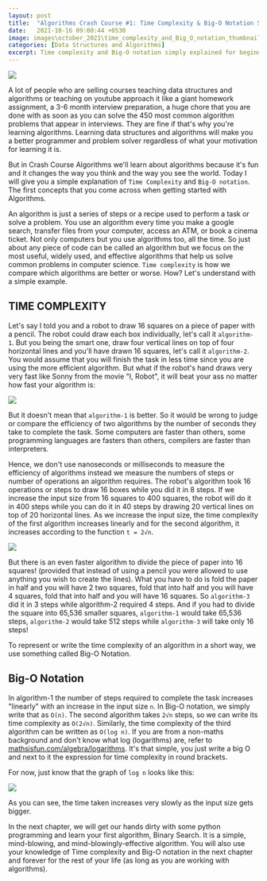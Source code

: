 ```yaml
---
layout: post
title:  "Algorithms Crash Course #1: Time Complexity & Big-O Notation Simply Explained"
date:   2021-10-16 09:00:44 +0530
image: images\october_2021\time_complexity_and_Big_O_notation_thumbnail.png
categories: [Data Structures and Algorithms]
excerpt: Time complexity and Big-O notation simply explained for beginners in algorithms and data structures. Welcome to the first chapter of Crash Course Algorithms.
---
```


<img src="\blog\images\october_2021\time_complexity_and_Big_O_notation_thumbnail.png?raw=true">

A lot of people who are selling courses teaching data structures and algorithms or teaching on youtube approach it like a giant homework assignment, a 3-6 month interview preparation, a huge chore that you are done with as soon as you can solve the 450 most common algorithm problems that appear in interviews. They are fine if that's why you're learning algorithms. Learning data structures and algorithms will make you a better programmer and problem solver regardless of what your motivation for learning it is.

But in Crash Course Algorithms we'll learn about algorithms because it's fun and it changes the way you think and the way you see the world. Today I will give you a simple explanation of `Time Complexity` and `Big-O notation`. The first concepts that you come across when getting started with Algorithms. 

An algorithm is just a series of steps or a recipe used to perform a task or solve a problem. You use an algorithm every time you make a google search, transfer files from your computer, access an ATM, or book a cinema ticket. Not only computers but you use algorithms too, all the time. So just about any piece of code can be called an algorithm but we focus on the most useful, widely used, and effective algorithms that help us solve common problems in computer science. `Time complexity` is how we compare which algorithms are better or worse. How? Let's understand with a simple example.

## TIME COMPLEXITY

Let's say I told you and a robot to draw 16 squares on a piece of paper with a pencil. The robot could draw each box individually, let's call it `algorithm-1`. But you being the smart one, draw four vertical lines on top of four horizontal lines and you'll have drawn 16 squares, let's call it `algorithm-2`. You would assume that you will finish the task in less time since you are using the more efficient algorithm. But what if the robot's hand draws very very fast like Sonny from the movie "I, Robot", it will beat your ass no matter how fast your algorithm is: 

<img src="\blog\images\october_2021\sonny_drawing.gif?raw=true">

But it doesn't mean that `algorithm-1` is better. So it would be wrong to judge or compare the efficiency of two algorithms by the number of seconds they take to complete the task. Some computers are faster than others, some programming languages are fasters than others, compilers are faster than interpreters. 

Hence, we don't use nanoseconds or milliseconds to measure the efficiency of algorithms instead we measure the numbers of steps or number of operations an algorithm requires. The robot's algorithm took 16 operations or steps to draw 16 boxes while you did it in 8 steps. If we increase the input size from 16 squares to 400 squares, the robot will do it in 400 steps while you can do it in 40 steps by drawing 20 vertical lines on top of 20 horizontal lines. As we increase the input size, the time complexity of the first algorithm increases linearly and for the second algorithm, it increases according to the function `t = 2√n`.

<img src="\blog\images\october_2021\algorithm_graphs.png?raw=true">

But there is an even faster algorithm to divide the piece of paper into 16 squares! (provided that instead of using a pencil you were allowed to use anything you wish to create the lines). What you have to do is fold the paper in half and you will have 2 two squares, fold that into half and you will have 4 squares, fold that into half and you will have 16 squares. So `algorithm-3` did it in 3 steps while algorithm-2 required 4 steps. And if you had to divide the square into 65,536 smaller squares, `algorithm-1` would take 65,536 steps, `algorithm-2` would take 512 steps while `algorithm-3` will take only 16 steps! 

To represent or write the time complexity of an algorithm in a short way, we use something called Big-O Notation.

## Big-O Notation

In algorithm-1 the number of steps required to complete the task increases "linearly" with an increase in the input size `n`. In Big-O notation, we simply write that as `O(n)`. The second algorithm takes `2√n` steps, so we can write its time complexity as `O(2√n)`. Similarly, the time complexity of the third algorithm can be written as `O(log n)`. If you are from a non-maths background and don't know what log (logarithms) are, refer to [mathsisfun.com/algebra/logarithms][logarithms-explained]. It's that simple, you just write a big O and next to it the expression for time complexity in round brackets.

For now, just know that the graph of `log n` looks like this:

<img src="\blog\images\october_2021\log_n.png?raw=true">

As you can see, the time taken increases very slowly as the input size gets bigger.

In the next chapter, we will get our hands dirty with some python programming and learn your first algorithm, Binary Search. It is a simple, mind-blowing, and mind-blowingly-effective algorithm. You will also use your knowledge of Time complexity and Big-O notation in the next chapter and forever for the rest of your life (as long as you are working with algorithms).

[logarithms-explained]: https://www.mathsisfun.com/algebra/logarithms